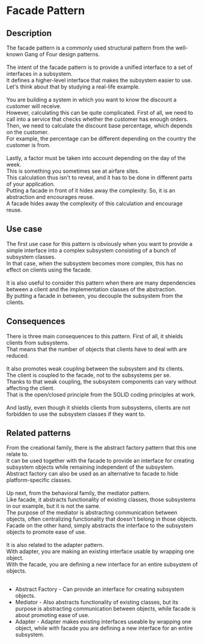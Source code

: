 # Facade Pattern


## Description
The facade pattern is a commonly used structural pattern from the well-known Gang of Four design patterns. </br>
</br>
The intent of the facade pattern is to provide a unified interface to a set of interfaces in a subsystem. </br>
It defines a higher-level interface that makes the subsystem easier to use. Let's think about that by studying a real-life example. </br>
</br>
You are building a system in which you want to know the discount a customer will receive. </br>
However, calculating this can be quite complicated. First of all, we need to call into a service that checks whether the customer has enough orders. </br>
Then, we need to calculate the discount base percentage, which depends on the customer. </br>
For example, the percentage can be different depending on the country the customer is from. </br>
</br>
Lastly, a factor must be taken into account depending on the day of the week. </br>
This is something you sometimes see at airfare sites.</br>
This calculation thus isn't to reveal, and it has to be done in different parts of your application. </br>
Putting a facade in front of it hides away the complexity. So, it is an abstraction and encourages reuse.</br>
A facade hides away the complexity of this calculation and encourage reuse.


## Use case
The first use case for this pattern is obviously when you want to provide a simple interface into a complex subsystem consisting of a bunch of subsystem classes.</br>
In that case, when the subsystem becomes more complex, this has no effect on clients using the facade.  </br>
</br>
It is also useful to consider this pattern when there are many dependencies between a client and the implementation classes of the abstraction.</br>
By putting a facade in between, you decouple the subsystem from the clients.</br>

## Consequences
There is three main consequences to this pattern. First of all, it shields clients from subsystems. </br>
That means that the number of objects that clients have to deal with are reduced. </br>
</br>
It also promotes weak coupling between the subsystem and its clients. </br>
The client is coupled to the facade, not to the subsystems per se. </br>
Thanks to that weak coupling, the subsystem components can vary without affecting the client. </br>
That is the open/closed principle from the SOLID coding principles at work. </br>
</br>
And lastly, even though it shields clients from subsystems, clients are not forbidden to use the subsystem classes if they want to. 

## Related patterns
From the creational family, there is the abstract factory pattern that this one relate to.</br>
It can be used together with the facade to provide an interface for creating subsystem objects while remaining independent of the subsystem. </br>
Abstract factory can also be used as an alternative to facade to hide platform-specific classes. </br>
</br>
Up next, from the behavioral family, the mediator pattern. </br>
Like facade, it abstracts functionality of existing classes, those subsystems in our example, but it is not the same.</br>
The purpose of the mediator is abstracting communication between objects, often centralizing functionality that doesn't belong in those objects. </br>
Facade on the other hand, simply abstracts the interface to the subsystem objects to promote ease of use. </br>
</br>
It is also related to the adapter pattern. </br>
With adapter, you are making an existing interface usable by wrapping one object. </br>
With the facade, you are defining a new interface for an entire subsystem of objects. </br>
</br>
* Abstract Factory - Can provide an interface for creating subsystem objects.
* Mediator - Also abstracts functionality of existing classes, but its purpose is abstracting communication between objects, while facade is about promoting ease of use. 
* Adapter - Adapter makes existing interfaces useable by wrapping one object, while with facade you are defining a new interface for an entire subsystem. 
